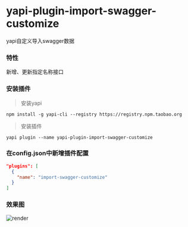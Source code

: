 # yapi-plugin-import-swagger-customize
yapi自定义导入swagger数据

### 特性

新增、更新指定名称接口

### 安装插件

> 安装yapi

```shell
npm install -g yapi-cli --registry https://registry.npm.taobao.org
```
> 安装插件

```shell
yapi plugin --name yapi-plugin-import-swagger-customize
```

### 在config.json中新增插件配置
```json
"plugins": [
  {
    "name": "import-swagger-customize"
  }
]
```
### 效果图
![render](https://user-images.githubusercontent.com/20868829/60428823-56c8b900-9c2c-11e9-8b7d-951f2e24e022.jpeg)
